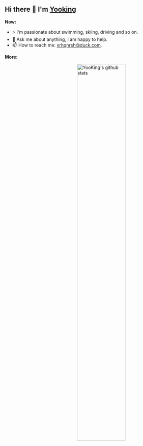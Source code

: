 ## Hi there 👋 I'm [Yooking](http://yooking.github.io/)

**Now:**

- ⚡ I'm passionate about swimming, skiing, driving and so on.
- 💬 Ask me about anything, I am happy to help.
- 📫 How to reach me: xrhqnrsh@duck.com.

**More:**  

<p>
  <a href="https://github.com/onimur/handle-path-oz">
    <img width="55%" align="right" alt="YooKing's github stats" src="https://github-readme-stats.vercel.app/api?username=YooKing&show_icons=true&hide_border=true" />
  </a>

</p>
